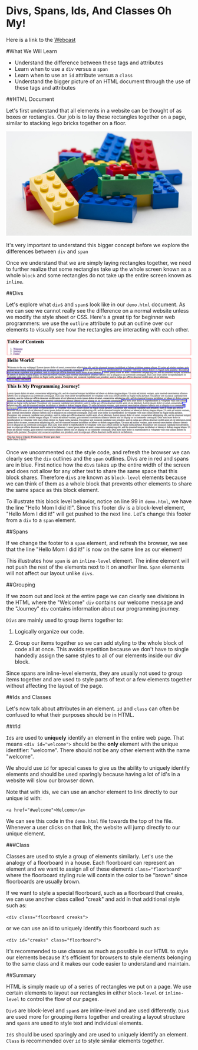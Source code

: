 Divs, Spans, Ids, And Classes Oh My!
==========================================

Here is a link to the [Webcast][WB]

#What We Will Learn

  - Understand the difference between these tags and attributes
  - Learn when to use a `div` versus a `span`
  - Learn when to use an `id` attribute versus a `class`
  - Understand the bigger picture of an HTML document through the use of these tags and attributes

##HTML Document

Let's first understand that all elements in a website can be thought of as boxes or rectangles. Our job is to lay these rectangles together on a page, similar to stacking lego bricks together on a floor.

![image](images/legobricks.jpg)

It's very important to understand this bigger concept before we explore the differences between `div` and `span`

Once we understand that we are simply laying rectangles together, we need to further realize that some rectangles take up the whole screen known as a whole `block` and some rectangles do not take up the entire screen known as `inline`.

##Divs

Let's explore what `div`s and `span`s look like in our `demo.html` document. As we can see we cannot really see the difference on a normal website unless we modify the style sheet or CSS. Here's a great tip for beginner web programmers: we use the `outline` attribute to put an outline over our elements to visually see how the rectangles are interacting with each other.

![image](images/outline.png)

Once we uncommented out the style code, and refresh the browser we can clearly see the `div` outlines and the `span` outlines. Divs are in red and spans are in blue. First notice how the `div`s takes up the entire width of the screen and does not allow for any other text to share the same space that this block shares. Therefore `div`s are known as `block-level` elements because we can think of them as a whole block that prevents other elements to share the same space as this block element.

To illustrate this block level behavior, notice on line 99 in `demo.html`, we have the line "Hello Mom I did it!". Since this footer div is a block-level element, "Hello Mom I did it!" will get pushed to the next line. Let's change this footer from a `div` to a `span` element.

##Spans

If we change the footer to a `span` element, and refresh the browser, we see that the line "Hello Mom I did it!" is now on the same line as our element!

This illustrates how `span` is an `inline-level` element. The inline element will not push the rest of the elements next to it on another line. `Span` elements will not affect our layout unlike `divs`.

##Grouping

If we zoom out and look at the entire page we can clearly see divisions in the HTML where the "Welcome" `div` contains our welcome message and the "Journey" `div` contains information about our programming journey.

`Divs` are mainly used to group items together to:

1) Logically organize our code.

2) Group our items together so we can add styling to the whole block of code all at once. This avoids repetition because we don't have to single handedly assign the same styles to all of our elements inside our div block.

Since spans are inline-level elements, they are usually not used to group items together and are used to style parts of text or a few elements together without affecting the layout of the page.

##Ids and Classes

Let's now talk about attributes in an element. `id` and `class` can often be confused to what their purposes should be in HTML.

###Id

`Id`s are used to **uniquely** identify an element in the entire web page. That means `<div id="welcome">` should be the **only** element with the unique identifier: "welcome". There should not be any other element with the name "welcome".

We should use `id` for special cases to give us the ability to uniquely identify elements and should be used sparingly because having a lot of id's in a website will slow our browser down.

Note that with ids, we can use an anchor element to link directly to our unique id with:

`<a href="#welcome">Welcome</a>`

We can see this code in the `demo.html` file towards the top of the file. Whenever a user clicks on that link, the website will jump directly to our unique element.

###Class

Classes are used to style a group of elements similarly. Let's use the analogy of a floorboard in a house. Each floorboard can represent an element and we want to assign all of these elements `class="floorboard"` where the floorboard styling rule will contain the color to be "brown" since floorboards are usually brown.

If we want to style a special floorboard, such as a floorboard that creaks, we can use another class called "creak" and add in that additional style such as:

`<div class="floorboard creaks">`

or we can use an id to uniquely identify this floorboard such as:

`<div id="creaks" class="floorboard">`

It's recommended to use classes as much as possible in our HTML to style our elements because it's efficient for browsers to style elements belonging to the same class and it makes our code easier to understand and maintain.

##Summary

HTML is simply made up of a series of rectangles we put on a page. We use certain elements to layout our rectangles in either `block-level` or `inline-level` to control the flow of our pages.

`Div`s are block-level and `span`s are inline-level and are used differently. `Div`s are used more for grouping items together and creating a layout structure and `span`s are used to style text and individual elements.

`Id`s should be used sparingly and are used to uniquely identify an element. `Class` is recommended over `id` to style similar elements together.

[WB]: https://plus.google.com/events/cb4erijb0rfeen0c95mcutu1mfo?authkey=CM6vuqD859S5NQ
